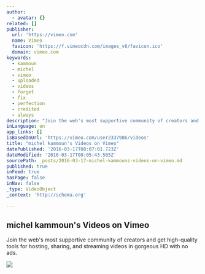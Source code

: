 ```yaml
---
author:
  - avatar: {}
related: []
publisher:
  url: 'https://vimeo.com'
  name: Vimeo
  favicon: 'https://f.vimeocdn.com/images_v6/favicon.ico'
  domain: vimeo.com
keywords:
  - kammoun
  - michel
  - vimeo
  - uploaded
  - videos
  - forget
  - fix
  - perfection
  - credited
  - always
description: "Join the web's most supportive community of creators and get high-quality tools for hosting, sharing, and streaming videos in gorgeous HD with no ads."
inLanguage: en
app_links: []
isBasedOnUrl: 'https://vimeo.com/user2337986/videos'
title: "michel kammoun's Videos on Vimeo"
datePublished: '2016-03-17T08:07:01.723Z'
dateModified: '2016-03-17T08:05:43.505Z'
sourcePath: _posts/2016-03-17-michel-kammouns-videos-on-vimeo.md
published: true
inFeed: true
hasPage: false
inNav: false
_type: VideoObject
_context: 'http://schema.org'

---
```

<article style=""><h1>michel kammoun's Videos on Vimeo</h1><p>Join the web's most supportive community of creators and get high-quality tools for hosting, sharing, and streaming videos in gorgeous HD with no ads.</p><img src="https://i.vimeocdn.com/video/509367667_295x166.jpg" /></article>